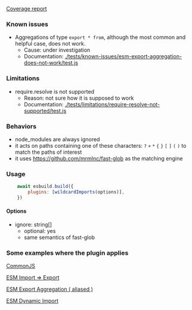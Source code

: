 
<a href="./coverage.txt">Coverage report</a>

### Known issues

- Aggregations of type `export * from`, although the most common and helpful case, does not work.
  - Cause: under investigation
  - Documentation: <a href="./tests/known-issues/esm-export-aggregation-does-not-work/test.js">./tests/known-issues/esm-export-aggregation-does-not-work/test.js</a>

### Limitations

- require.resolve is not supported
  - Reason: not sure how it is supposed to work
  - Documentation: <a href="./tests/limitations/require-resolve-not-supported/test.js">./tests/limitations/require-resolve-not-supported/test.js</a>

### Behaviors

- node_modules are always ignored
- it acts on paths containing one of these characters: `?` `+` `*` `{` `}` `[` `]` `(` `)` to match the paths of interest
- it uses https://github.com/mrmlnc/fast-glob as the matching engine

### Usage

```javascript
    await esbuild.build({
        plugins: [wildcardImports(options)],
    })
```

#### Options

- ignore: string[]
   - optional: yes 
   - same semantics of fast-glob

### Some examples where the plugin applies

<a href="./tests/cjs-require/test.js#L16">CommonJS</a>

<a href="./tests/esm-import-export/test.js#L16">ESM Import => Export</a>

<a href="./tests/esm-export-aggregation-with-alias/test.js#L16">ESM Export Aggregation ( aliased )</a>

<a href="./tests/esm-dynamic-import/test.js#L16">ESM Dynamic Import</a>
